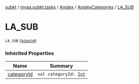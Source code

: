 [subkt](../../../index.md) / [myaa.subkt.tasks](../../index.md) / [Anidex](../index.md) / [AnidexCategories](index.md) / [LA_SUB](./-l-a_-s-u-b.md)

# LA_SUB

`LA_SUB` [(source)](https://github.com/Myaamori/SubKt/blob/0.1.4/src/main/kotlin/myaa/subkt/tasks/tasks.kt#L1030)

### Inherited Properties

| Name | Summary |
|---|---|
| [categoryId](category-id.md) | `val categoryId: `[`Int`](https://kotlinlang.org/api/latest/jvm/stdlib/kotlin/-int/index.html) |
